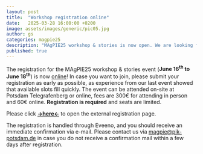 ```yaml
---
layout: post
title:  "Workshop registration online"
date:   2025-03-28 16:00:00 +0200
image: assets/images/generic/pic05.jpg
author: gs
categories: magpie25
description: "MAgPIE25 workshop & stories is now open. We are looking forward to meet you at the workshop!"
published: true
---
```


The registration for the MAgPIE25 workshop & stories event (**June 16<sup>th</sup> to June 18<sup>th</sup>**) is now [online](/workshops/magpie25/home)! In case you want to join, please submit your registration as early as possible, as experience from our last event showed that available slots fill quickly. The event can be attended on-site at Potsdam Telegrafenberg or online, fees are 300€ for attending in person and 60€ online. **Registration is required** and seats are limited.

Please click **[->here<-](/workshops/magpie25/registration)** to open the external registration page.

The registration is handled through Eveeno, and you should receive an immediate confirmation via e-mail. Please contact us via <magpie@pik-potsdam.de> in case you do not receive a confirmation mail within a few days after registration.
